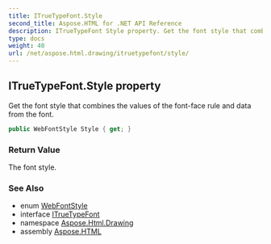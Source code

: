 ```yaml
---
title: ITrueTypeFont.Style
second_title: Aspose.HTML for .NET API Reference
description: ITrueTypeFont Style property. Get the font style that combines the values of the font-face rule and data from the font
type: docs
weight: 40
url: /net/aspose.html.drawing/itruetypefont/style/
---
```

## ITrueTypeFont.Style property

Get the font style that combines the values of the font-face rule and data from the font.

```csharp
public WebFontStyle Style { get; }
```

### Return Value

The font style.

### See Also

* enum [WebFontStyle](../../webfontstyle/)
* interface [ITrueTypeFont](../)
* namespace [Aspose.Html.Drawing](../../../aspose.html.drawing/)
* assembly [Aspose.HTML](../../../)
